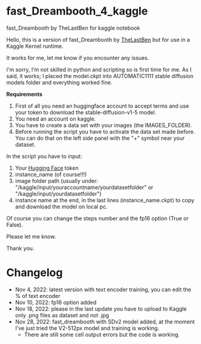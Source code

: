 # fast_Dreambooth_4_kaggle
fast_Dreambooth by TheLastBen for kaggle notebook

Hello,
this is a version of fast_Dreambooth by [TheLastBen](https://github.com/TheLastBen) but for use in a Kaggle Kernel runtime.

It works for me, let me know if you encounter any issues.

I'm sorry, I'm not skilled in python and scripting so is first time for me. As I said, it works; I placed the model.ckpt into AUTOMATIC1111 stable diffusion models folder and everything worked fine.

**Requirements**

1. First of all you need an huggingface account to accept terms and use your token to download the stable-diffusion-v1-5 model.
2. You need an account on kaggle.
3. You have to create a data set with your images (the IMAGES_FOLDER).
4. Before running the script you have to activate the data set made before. You can do that on the left side panel with the "+" symbol near your dataset.

In the script you have to input: 
1. Your [Hugging Face](https://huggingface.co) token
2. instance_name (of course!!!)
3. image folder path (usually under: "/kaggle/input/youraccountname/yourdatasetfolder" or "/kaggle/input/yourdatasetfolder")
4. instance name at the end, in the last lines (instance_name.ckpt) to copy and download the model on local pc.

Of course you can change the steps number and the fp16 option (True or False). 

Please let me know. 

Thank you.

# Changelog
- Nov 4, 2022: latest version with text encoder training, you can edit the % of text encoder
- Nov 10, 2022: fp16 option added
- Nov 18, 2022: please in the last update you have to upload to Kaggle only .png files as dataset and not .jpg
- Nov 28, 2022: fast_dreambooth with SDv2 model added, at the moment I've just tried the V2-512px model and training is working.
  - There are still some cell output errors but the code is working. 
